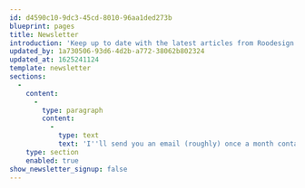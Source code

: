 ```yaml
---
id: d4590c10-9dc3-45cd-8010-96aa1ded273b
blueprint: pages
title: Newsletter
introduction: 'Keep up to date with the latest articles from Roodesign'
updated_by: 1a730506-93d6-4d2b-a772-38062b802324
updated_at: 1625241124
template: newsletter
sections:
  -
    content:
      -
        type: paragraph
        content:
          -
            type: text
            text: 'I''ll send you an email (roughly) once a month containing the best of the articles. You can unsubscribe at any time.'
    type: section
    enabled: true
show_newsletter_signup: false
---
```

